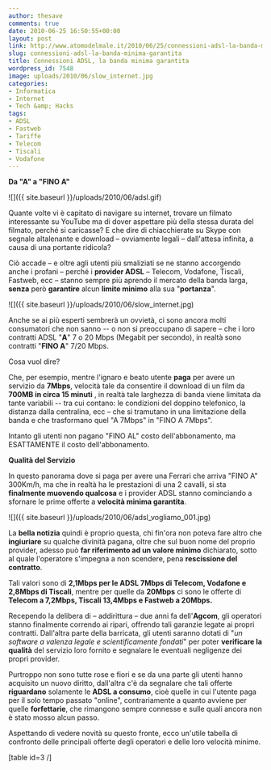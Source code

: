 ```yaml
---
author: thesave
comments: true
date: 2010-06-25 16:50:55+00:00
layout: post
link: http://www.atomodelmale.it/2010/06/25/connessioni-adsl-la-banda-minima-garantita/
slug: connessioni-adsl-la-banda-minima-garantita
title: Connessioni ADSL, la banda minima garantita
wordpress_id: 7548
image: uploads/2010/06/slow_internet.jpg
categories:
- Informatica
- Internet
- Tech &amp; Hacks
tags:
- ADSL
- Fastweb
- Tariffe
- Telecom
- Tiscali
- Vodafone
---
```


**Da "A" a "FINO A"**

![]({{ site.baseurl }}/uploads/2010/06/adsl.gif)

Quante volte vi è capitato di navigare su internet, trovare un filmato interessante su YouTube ma di dover aspettare più della stessa durata del filmato, perché si caricasse? E che dire di chiacchierate su Skype con segnale altalenante e download – ovviamente legali – dall'attesa infinita, a causa di una portante ridicola?

Ciò accade – e oltre agli utenti più smaliziati se ne stanno accorgendo anche i profani – perché i **provider  ADSL** – Telecom, Vodafone, Tiscali, Fastweb, ecc – stanno sempre più aprendo il mercato della banda larga, **senza** però **garantire** alcun **limite  minimo** alla sua "**portanza**".

![]({{ site.baseurl }}/uploads/2010/06/slow_internet.jpg)

Anche se ai più esperti sembrerà un ovvietà, ci sono ancora molti consumatori che non sanno -- o non si preoccupano di sapere – che i loro contratti ADSL "**A**" 7 o 20 Mbps (Megabit per secondo), in realtà sono contratti "**FINO A**" 7/20 Mbps.

Cosa vuol dire?

Che, per esempio, mentre l'ignaro e beato utente **paga** per avere un servizio da **7Mbps**, velocità tale da consentire il download di un film da **700MB in circa 15 minuti** , in realtà tale larghezza di banda viene limitata da tante variabili -- tra cui contano: le condizioni del doppino telefonico, la distanza dalla centralina, ecc – che si tramutano in una limitazione della banda e che trasformano quel "A 7Mbps" in "FINO A 7Mbps".

Intanto gli utenti non pagano "FINO AL" costo dell'abbonamento, ma ESATTAMENTE il costo dell'abbonamento.

**Qualità del Servizio**

In questo panorama dove si paga per avere una Ferrari che arriva "FINO A" 300Km/h, ma che in realtà ha le prestazioni di una 2 cavalli, si sta **finalmente  muovendo  qualcosa** e i provider ADSL stanno cominciando a sfornare le prime offerte a **velocità minima garantita**.

![]({{ site.baseurl }}/uploads/2010/06/adsl_vogliamo_001.jpg)

La **bella  notizia** quindi è proprio questa, chi fin'ora non poteva fare altro che **ingiuriare** su qualche divinità pagana, oltre che sul buon nome del proprio provider, adesso può **far riferimento ad un valore minimo** dichiarato, sotto al quale l'operatore s'impegna a non scendere, pena **rescissione del contratto**.

Tali valori sono di **2,1Mbps per le ADSL 7Mbps di Telecom, Vodafone e 2,8Mbps di Tiscali**, mentre per quelle da **20Mbps** ci sono le offerte di **Telecom a 7,2Mbps, Tiscali 13,4Mbps e Fastweb a 20Mbps.**

Recependo la delibera di – addirittura – due anni fa dell'**Agcom**, gli operatori stanno finalmente correndo ai ripari, offrendo tali garanzie legate ai propri contratti. Dall'altra parte della barricata, gli utenti saranno dotati di "_un software a valenza legale e scientificamente fondati_" per poter **verificare  la qualità** del servizio loro fornito e segnalare le eventuali negligenze dei propri provider.

Purtroppo non sono tutte rose e fiori e se da una parte gli utenti hanno acquisito un nuovo diritto, dall'altra c'è da segnalare che tali offerte **riguardano** solamente le **ADSL a consumo**, cioè quelle in cui l'utente paga per il solo tempo passato "online", contrariamente a quanto avviene per quelle **forfettarie**, che rimangono sempre connesse e sulle quali ancora non è stato mosso alcun passo.

Aspettando di vedere novità su questo fronte, ecco un'utile tabella di confronto delle principali offerte degli operatori e delle loro velocità minime.

[table id=3 /]
